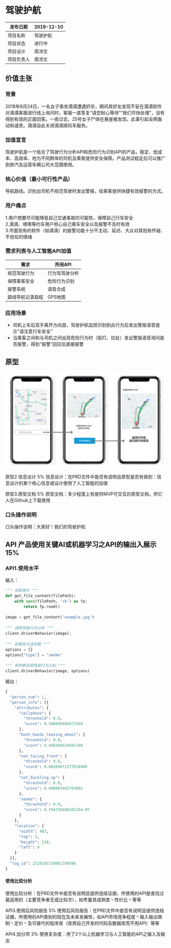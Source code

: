 
# 驾驶护航
| 发布日期 | 2019-12-10 |
| -------- | --------- |
| 项目名称 | 驾驶护航 |
| 项目状态 | 进行中 |
| 项目设计 | 周沛文 |
| 项目负责人 | 周沛文 |
## 价值主张
### 背景
2018年8月24日，一名女子乘坐滴滴遭遇奸杀，期间其好友发现不妥在滴滴软件对滴滴客服进行线上询问时，客服一直答复“请您耐心等待”“我们尽快处理”，没有得到有效的正面回答。一夜过去，25号女子尸体在悬崖被发现。此事引起全网轰动和谴责。滴滴自此关闭滴滴顺风车服务。
### 加值宣言 
驾驶护航是一个结合了驾驶行为分析API和危险行为识别API的产品，稳定、低成本、高效率、地为不同群体的司机及乘客提供安全保障。产品测试稳定后可以推广到旅汽及运营车辆公司大范围使用。

### 核心价值（最小可行性产品）
导航路线。识别出司机不规范驾驶时发出警报，给乘客提供快捷有效报警的方式。


### 用户痛点 
1.用户想要尽可能降低自己交通事故的可能性，保障自己行车安全<br>
2.滴滴、嘀嗒等约车用户担心自己乘车安全以及报警不及时有效<br>
3.市面现有的软件（如滴滴）的报警功能十分不主动、延迟、大众对其抱有怀疑、不信任的情绪
  
### 需求列表与人工智能API加值 
| 需求 | 所用API |
| -------- | --------- |
| 规范驾驶行为 | 行为驾驾驶分析 |
| 保障乘客安全 | 危险行为识别 |
| 报警系统 | 语音合成 |
| 路线导航记录路程 | GPS地图 |

### 应用场景
* 司机上车后双手离开方向盘，驾驶护航监控识别到此行为后发出警报语音提示“请注意行车安全”
* 当乘客之间和与司机之间出现危险行为时（殴打、拉扯）发出警报语音询问是否报警，得到“报警”回应后直接报警

## 原型 

![原型](https://github.com/pumennn/qimo/blob/master/pdf/%E5%8E%9F%E5%9E%8B1.png?raw=true)

原型2.信息设计 5%
信息设计：在PRD文件中是否有说明且原型是否有做到：信息设计的某个核心信息或设计使用了人工智能的加值

原型3.原型文档 5%
原型文档：多少程度上有提供MVP可交互的原型文档，供它人在Github上下载使用

### 口头操作说明 
口头操作说明：大家好！我们的驾驶护航
## API 产品使用关键AI或机器学习之API的输出入展示 15%
### API1.使用水平
输入：<br>
```python
""" 读取图片 """
def get_file_content(filePath):
    with open(filePath, 'rb') as fp:
        return fp.read()

image = get_file_content('example.jpg')

""" 调用驾驶行为分析 """
client.driverBehavior(image);

""" 如果有可选参数 """
options = {}
options["type"] = "smoke"

""" 带参数调用驾驶行为分析 """
client.driverBehavior(image, options)
```

输出：<br>
```python
{
  "person_num": 1,
  "person_info": [{
    "attributes": {
      "cellphone": {
        "threshold": 0.9,
        "score": 0.500098466873169
      },
      "both_hands_leaving_wheel": {
        "threshold": 0.9,
        "score": 0.468360424041748
      },
      "not_facing_front": {
        "threshold": 0.9,
        "score": 0.08260071277618408
      },
      "not_buckling_up": {
        "threshold": 0.9,
        "score": 0.998087465763092
      },
      "smoke": {
        "threshold": 0.9,
        "score": 6.29425048828125e-05
      }
    },
    "location": {
      "width": 483,
      "top": 5,
      "height": 238,
      "left": 8
    }
  }],
  "log_id": 2320165720061799596
}
```
#### 使用比较分析 

使用比较分析：在PRD文件中是否有说明且提供连结证据，所使用的API是查找过最适用的（主要竞争者无或比较次），如考量其成熟度丶性价比丶等等

API3.使用后风险报告 5%
使用后风险报告：在PRD文件中是否有说明且提供连结证据，所使用的API类别的现在及未来发展性，如API市场竞争程度丶输入输出限制丶定价丶及可替代的程序库（改用自己开发的代码及数据库而不用API）等等

API4.加分项 3%
使用复杂度：用了2个以上机器学习与人工智能的API之输入及输出
